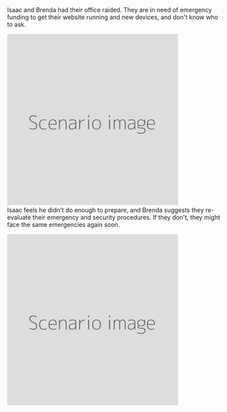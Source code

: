 Isaac and Brenda had their office raided. They are in need of emergency funding to get their website running and new devices, and don't know who to ask.

![](scenario.png)
<br>
Isaac feels he didn't do enough to prepare, and Brenda suggests they re-evaluate their emergency and security procedures. If they don't, they might face the same emergencies again soon.

![](scenario.png)
